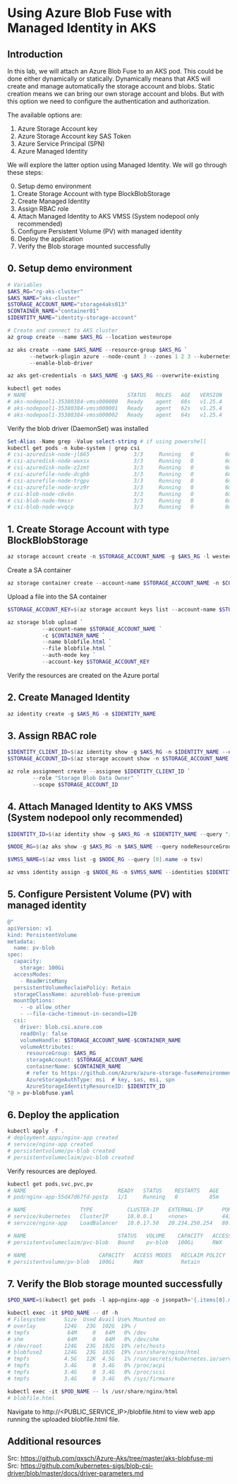 # Using Azure Blob Fuse with Managed Identity in AKS

## Introduction

In this lab, we will attach an Azure Blob Fuse to an AKS pod.
This could be done either dynamically or statically.
Dynamically means that AKS will create and manage automatically the storage account and blobs.
Static creation means we can bring our own storage account and blobs.
But with this option we need to configure the authentication and authorization.

The available options are:
1. Azure Storage Account key
2. Azure Storage Account key SAS Token
3. Azure Service Principal (SPN)
4. Azure Managed Identity

We will explore the latter option using Managed Identity.
We will go through these steps:

0. Setup demo environment
1. Create Storage Account with type BlockBlobStorage
2. Create Managed Identity
3. Assign RBAC role
4. Attach Managed Identity to AKS VMSS (System nodepool only recommended)
5. Configure Persistent Volume (PV) with managed identity
6. Deploy the application
7. Verify the Blob storage mounted successfully


## 0. Setup demo environment

```powershell
# Variables
$AKS_RG="rg-aks-cluster"
$AKS_NAME="aks-cluster"
$STORAGE_ACCOUNT_NAME="storage4aks013"
$CONTAINER_NAME="container01"
$IDENTITY_NAME="identity-storage-account"

# Create and connect to AKS cluster
az group create --name $AKS_RG --location westeurope

az aks create --name $AKS_NAME --resource-group $AKS_RG `
       --network-plugin azure --node-count 3 --zones 1 2 3 --kubernetes-version "1.25.4" ` # optional params
       --enable-blob-driver

az aks get-credentials -n $AKS_NAME -g $AKS_RG --overwrite-existing

kubectl get nodes
# NAME                                STATUS   ROLES   AGE   VERSION
# aks-nodepool1-35380384-vmss000000   Ready    agent   66s   v1.25.4
# aks-nodepool1-35380384-vmss000001   Ready    agent   62s   v1.25.4
# aks-nodepool1-35380384-vmss000002   Ready    agent   64s   v1.25.4
```

Verify the blob driver (DaemonSet) was installed

```powershell
Set-Alias -Name grep -Value select-string # if using powershell
kubectl get pods -n kube-system | grep csi
# csi-azuredisk-node-jl665              3/3     Running   0          6m36s
# csi-azuredisk-node-wwxsx              3/3     Running   0          6m34s
# csi-azuredisk-node-z2zmt              3/3     Running   0          6m32s
# csi-azurefile-node-dcgbb              3/3     Running   0          6m34s
# csi-azurefile-node-trgpv              3/3     Running   0          6m32s
# csi-azurefile-node-xrz9r              3/3     Running   0          6m36s
# csi-blob-node-c6v6n                   3/3     Running   0          6m34s
# csi-blob-node-hmssr                   3/3     Running   0          6m32s
# csi-blob-node-wvqcp                   3/3     Running   0          6m36s
```


## 1. Create Storage Account with type BlockBlobStorage

```powershell
az storage account create -n $STORAGE_ACCOUNT_NAME -g $AKS_RG -l westeurope --sku Premium_ZRS --kind BlockBlobStorage
```

Create a SA container

```powershell
az storage container create --account-name $STORAGE_ACCOUNT_NAME -n $CONTAINER_NAME
```

Upload a file into the SA container

```powershell
$STORAGE_ACCOUNT_KEY=$(az storage account keys list --account-name $STORAGE_ACCOUNT_NAME --query '[0].value' -o tsv)

az storage blob upload `
           --account-name $STORAGE_ACCOUNT_NAME `
           -c $CONTAINER_NAME `
           --name blobfile.html `
           --file blobfile.html `
           --auth-mode key `
           --account-key $STORAGE_ACCOUNT_KEY
```

Verify the resources are created on the Azure portal

## 2. Create Managed Identity

```powershell
az identity create -g $AKS_RG -n $IDENTITY_NAME
```

## 3. Assign RBAC role

```powershell
$IDENTITY_CLIENT_ID=$(az identity show -g $AKS_RG -n $IDENTITY_NAME --query "clientId" -o tsv)
$STORAGE_ACCOUNT_ID=$(az storage account show -n $STORAGE_ACCOUNT_NAME --query id)

az role assignment create --assignee $IDENTITY_CLIENT_ID `
        --role "Storage Blob Data Owner" `
        --scope $STORAGE_ACCOUNT_ID
```

## 4. Attach Managed Identity to AKS VMSS (System nodepool only recommended)

```powershell
$IDENTITY_ID=$(az identity show -g $AKS_RG -n $IDENTITY_NAME --query "id" -o tsv)

$NODE_RG=$(az aks show -g $AKS_RG -n $AKS_NAME --query nodeResourceGroup -o tsv)

$VMSS_NAME=$(az vmss list -g $NODE_RG --query [0].name -o tsv)

az vmss identity assign -g $NODE_RG -n $VMSS_NAME --identities $IDENTITY_ID
```

## 5. Configure Persistent Volume (PV) with managed identity

```powershell
@"
apiVersion: v1
kind: PersistentVolume
metadata:
  name: pv-blob
spec:
  capacity:
    storage: 100Gi
  accessModes:
    - ReadWriteMany
  persistentVolumeReclaimPolicy: Retain
  storageClassName: azureblob-fuse-premium
  mountOptions:
    - -o allow_other
    - --file-cache-timeout-in-seconds=120
  csi:
    driver: blob.csi.azure.com
    readOnly: false
    volumeHandle: $STORAGE_ACCOUNT_NAME-$CONTAINER_NAME
    volumeAttributes:
      resourceGroup: $AKS_RG
      storageAccount: $STORAGE_ACCOUNT_NAME
      containerName: $CONTAINER_NAME
      # refer to https://github.com/Azure/azure-storage-fuse#environment-variables
      AzureStorageAuthType: msi  # key, sas, msi, spn
      AzureStorageIdentityResourceID: $IDENTITY_ID
"@ > pv-blobfuse.yaml
```

## 6. Deploy the application

```powershell
kubectl apply -f .
# deployment.apps/nginx-app created
# service/nginx-app created
# persistentvolume/pv-blob created
# persistentvolumeclaim/pvc-blob created
```

Verify resources are deployed.

```powershell
kubectl get pods,svc,pvc,pv
# NAME                             READY   STATUS    RESTARTS   AGE
# pod/nginx-app-55d47d67fd-ppstp   1/1     Running   0          85m

# NAME                 TYPE           CLUSTER-IP   EXTERNAL-IP      PORT(S)        AGE
# service/kubernetes   ClusterIP      10.0.0.1     <none>           443/TCP        102m
# service/nginx-app    LoadBalancer   10.0.17.50   20.234.250.254   80:31990/TCP   85m

# NAME                             STATUS   VOLUME    CAPACITY   ACCESS MODES   STORAGECLASS             AGE
# persistentvolumeclaim/pvc-blob   Bound    pv-blob   100Gi      RWX            azureblob-fuse-premium   85m

# NAME                       CAPACITY   ACCESS MODES   RECLAIM POLICY   STATUS   CLAIM              STORAGECLASS          
# persistentvolume/pv-blob   100Gi      RWX            Retain           Bound    default/pvc-blob   azureblob-fuse-premium
```

## 7. Verify the Blob storage mounted successfully

```powershell
$POD_NAME=$(kubectl get pods -l app=nginx-app -o jsonpath='{.items[0].metadata.name}')

kubectl exec -it $POD_NAME -- df -h
# Filesystem      Size  Used Avail Use% Mounted on
# overlay         124G   23G  102G  19% /
# tmpfs            64M     0   64M   0% /dev
# shm              64M     0   64M   0% /dev/shm
# /dev/root       124G   23G  102G  19% /etc/hosts
# blobfuse2       124G   23G  102G  19% /usr/share/nginx/html
# tmpfs           4.5G   12K  4.5G   1% /run/secrets/kubernetes.io/serviceaccount
# tmpfs           3.4G     0  3.4G   0% /proc/acpi
# tmpfs           3.4G     0  3.4G   0% /proc/scsi
# tmpfs           3.4G     0  3.4G   0% /sys/firmware

kubectl exec -it $POD_NAME -- ls /usr/share/nginx/html
# blobfile.html
```

Navigate to http://<PUBLIC_SERVICE_IP>/blobfile.html to view web app running the uploaded blobfile.html file.

## Additional resources
Src: https://github.com/qxsch/Azure-Aks/tree/master/aks-blobfuse-mi  
Src: https://github.com/kubernetes-sigs/blob-csi-driver/blob/master/docs/driver-parameters.md
